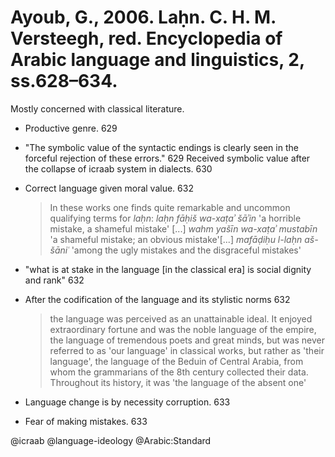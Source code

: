 # Ayoub, G., 2006. Laḥn.  C. H. M. Versteegh, red. Encyclopedia of Arabic language and linguistics, 2, ss.628–634.

Mostly concerned with classical literature.

- Productive genre. 629

- "The symbolic value of the syntactic endings is clearly seen in the forceful rejection of these errors." 629 Received symbolic value after the collapse of icraab system in dialects. 630

- Correct language given moral value. 632

  > In these works one finds quite remarkable and uncommon qualifying terms for *laḥn*: *laḥn fāḥiš wa-xaṭaʾ šāʾin* 'a horrible mistake, a shameful mistake' [...] *wahm yašīn wa-xaṭaʾ mustabīn* 'a shameful mistake; an obvious mistake'[...] *mafāḍiḥu l-laḥn aš-šāniʿ* 'among the ugly mistakes and the disgraceful mistakes'

- "what is at stake in the language [in the classical era] is social dignity and rank" 632

- After the codification of the language and its stylistic norms 632

    > the language was perceived as an unattainable ideal. It enjoyed extraordinary fortune and was the noble language of the empire, the language of tremendous poets and great minds, but was never referred to as 'our language' in classical works, but rather as 'their language', the language of the Beduin of Central Arabia, from whom the grammarians of the 8th century collected their data. Throughout its history, it was 'the language of the absent one'

- Language change is by necessity corruption. 633

- Fear of making mistakes. 633

@icraab
@language-ideology
@Arabic:Standard

